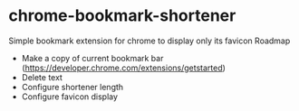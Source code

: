# chrome-bookmark-shortener
Simple bookmark extension for chrome to display only its favicon
Roadmap
- Make a copy of current bookmark bar (https://developer.chrome.com/extensions/getstarted)
- Delete text
- Configure shortener length
- Configure favicon display
